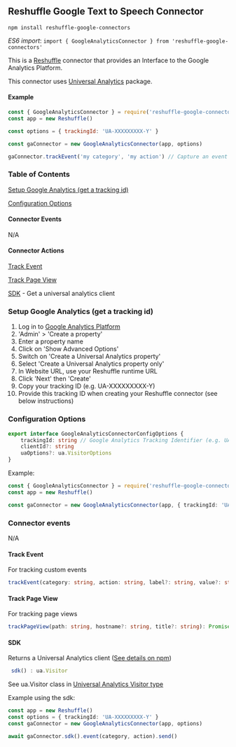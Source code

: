 ## Reshuffle Google Text to Speech Connector

`npm install reshuffle-google-connectors`

_ES6 import_: `import { GoogleAnalyticsConnector } from 'reshuffle-google-connectors'`

This is a [Reshuffle](https://reshuffle.com) connector that provides an Interface to the Google Analytics Platform.

This connector uses [Universal Analytics](https://www.npmjs.com/package/universal-analytics) package.

#### Example
```js
const { GoogleAnalyticsConnector } = require('reshuffle-google-connectors')
const app = new Reshuffle()

const options = { trackingId: 'UA-XXXXXXXXX-Y' }

const gaConnector = new GoogleAnalyticsConnector(app, options)

gaConnector.trackEvent('my category', 'my action') // Capture an event in Google Analytics
```

### Table of Contents

[Setup Google Analytics (get a tracking id)](#setup)

[Configuration Options](#configuration)

#### Connector Events

N/A

#### Connector Actions

[Track Event](#trackevent)

[Track Page View](#trackpageview)

[SDK](#sdk) - Get a universal analytics client


### <a name="setup"></a>Setup Google Analytics (get a tracking id)
1. Log in to [Google Analytics Platform](https://analytics.google.com/analytics/web/)
2. 'Admin' > 'Create a property'
3. Enter a property name
4. Click on 'Show Advanced Options'
5. Switch on 'Create a Universal Analytics property'
6. Select 'Create a Universal Analytics property only'
7. In Website URL, use your Reshuffle runtime URL
8. Click 'Next' then 'Create'
9. Copy your tracking ID (e.g. UA-XXXXXXXXX-Y)
10. Provide this tracking ID when creating your Reshuffle connector (see below instructions) 

### <a name="configuration"></a>Configuration Options
```typescript
export interface GoogleAnalyticsConnectorConfigOptions {
    trackingId: string // Google Analytics Tracking Identifier (e.g. UA-XXXXXXXXX-Y)
    clientId?: string
    uaOptions?: ua.VisitorOptions
}
```

Example:
```typescript
const { GoogleAnalyticsConnector } = require('reshuffle-google-connectors')
const app = new Reshuffle()

const gaConnector = new GoogleAnalyticsConnector(app, { trackingId: 'UA-XXXXXXXXX-Y' })
```


### Connector events
N/A

#### <a name="trackevent"></a>Track Event

For tracking custom events
```typescript
trackEvent(category: string, action: string, label?: string, value?: string|number) : Promise<void>
```

#### <a name="trackpageview"></a>Track Page View

For tracking page views
```typescript
trackPageView(path: string, hostname?: string, title?: string): Promise<void>
```

#### <a name="sdk"></a>SDK

Returns a Universal Analytics client ([See details on npm](https://www.npmjs.com/package/universal-analytics))

```typescript
 sdk() : ua.Visitor
```
See ua.Visitor class in [Universal Analytics Visitor type](https://github.com/DefinitelyTyped/DefinitelyTyped/blob/master/types/universal-analytics/index.d.ts#L375)

Example using the sdk:
```typescript
const app = new Reshuffle()
const options = { trackingId: 'UA-XXXXXXXXX-Y' }
const gaConnector = new GoogleAnalyticsConnector(app, options)

await gaConnector.sdk().event(category, action).send()
```